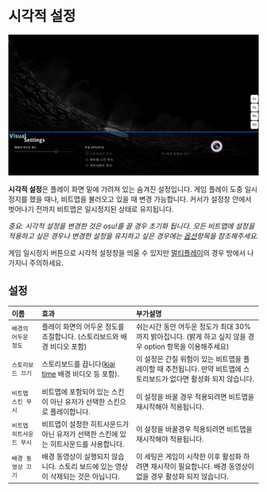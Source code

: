 # 시각적 설정

![](img/visual-settings-KO.jpg "시각적 설정")

**시각적 설정**은 플레이 화면 밑에 가려져 있는 숨겨진 설정입니다. 게임 플레이 도중 일시정지를 했을 때나, 비트맵을 불러오고 있을 때 변경 가능합니다. 커서가 설정창 안에서 벗어나기 전까지 비트맵은 일시정지된 상태로 유지됩니다.

*중요: 시각적 설정을 변경한 것은 osu!를 끌 경우 초기화 됩니다. 모든 비트맵에 설정을 적용하고 싶은 경우나 변경한 설정을 유지하고 싶은 경우에는 [옵션](/wiki/Options)항목을 참조해주세요.*

게임 일시정지 버튼으로 시각적 설정창을 띄울 수 있지만 [멀티플레이](/wiki/Multi)의 경우 방에서 나가지니 주의하세요.

## 설정

| 이름 | 효과 | 부가설명 |
| :-- | :-- | :-- |
| `배경의 어두운 정도` | 플레이 화면의 어두운 정도를 조절합니다. (스토리보드와 배경 비디오 포함) | 쉬는시간 동안 어두운 정도가 최대 30%까지 밝아집니다. (밝게 하고 싶지 않을 경우 option 항목을 이용해주세요) |
| `스토리보드 끄기` | 스토리보드를 끕니다([kiai time](/wiki/Kiai_time) 배경 비디오 등 포함). | 이 설정은 간질 위험이 있는 비트맵을 플레이할 때 추천됩니다. 만약 비트맵에 스토리보드가 없다면 활성화 되지 않습니다. |
| `비트맵 스킨 무시` | 비트맵에 포함되어 있는 스킨이 아닌 유저가 선택한 스킨으로 플레이합니다. | 이 설정을 바꿀 경우 적용되려면 비트맵을 재시작해야 적용됩니다. |
| `비트맵 히트사운드 무시` | 비트맵이 설정한 히트사운드가 아닌 유저가 선택한 스킨에 있는 히트사운드를 사용합니다. | 이 설정을 바꿀경우 적용되려면 비트맵을 재시작해야 적용됩니다. |
| `배경 동영상 끄기` | 배경 동영상이 실행되지 않습니다. 스토리 보드에 있는 영상이 삭제되는 것은 아닙니다. | 이 세팅은 게임이 시작한 이후 활성화 하려면 재시작이 필요합니다. 배경 동영상이 없을 경우 활성화 되지 않습니다. |
